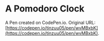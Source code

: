 # A Pomodoro Clock

A Pen created on CodePen.io. Original URL: [https://codepen.io/tinzuu05/pen/wvMBxbK](https://codepen.io/tinzuu05/pen/wvMBxbK).


